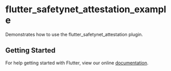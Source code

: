 # flutter_safetynet_attestation_example

Demonstrates how to use the flutter_safetynet_attestation plugin.

## Getting Started

For help getting started with Flutter, view our online
[documentation](https://flutter.io/).
